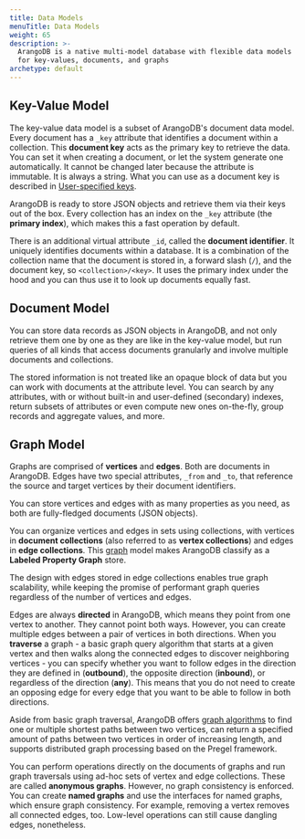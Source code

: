 ```yaml
---
title: Data Models
menuTitle: Data Models
weight: 65
description: >-
  ArangoDB is a native multi-model database with flexible data models
  for key-values, documents, and graphs
archetype: default
---
```

## Key-Value Model

The key-value data model is a subset of ArangoDB's document data model.
Every document has a `_key` attribute that identifies a document within a
collection. This **document key** acts as the primary key to retrieve the data.
You can set it when creating a document, or let the system generate one
automatically. It cannot be changed later because the attribute is immutable.
It is always a string. What you can use as a document key is described in
[User-specified keys](data-structure/documents/_index.md#document-keys).

ArangoDB is ready to store JSON objects and retrieve them via their keys out of
the box. Every collection has an index on the `_key` attribute (the
**primary index**), which makes this a fast operation by default.

There is an additional virtual attribute `_id`, called the **document identifier**.
It uniquely identifies documents within a database. It is a combination of the
collection name that the document is stored in, a forward slash (`/`), and the
document key, so `<collection>/<key>`. It uses the primary index under the hood
and you can thus use it to look up documents equally fast.

## Document Model

You can store data records as JSON objects in ArangoDB, and not only retrieve
them one by one as they are like in the key-value model, but run queries of all
kinds that access documents granularly and involve multiple documents and
collections.

The stored information is not treated like an opaque block of data but you can
work with documents at the attribute level. You can search by any attributes,
with or without built-in and user-defined (secondary) indexes, return subsets of
attributes or even compute new ones on-the-fly, group records and aggregate
values, and more.

## Graph Model

Graphs are comprised of **vertices** and **edges**. Both are documents in
ArangoDB. Edges have two special attributes, `_from` and `_to`, that reference
the source and target vertices by their document identifiers.

You can store vertices and edges with as many properties as you need, as both
are fully-fledged documents (JSON objects).

You can organize vertices and edges in sets using collections, with vertices in
**document collections** (also referred to as **vertex collections**) and edges
in **edge collections**. This [graph](../graphs/_index.md) model makes ArangoDB classify
as a **Labeled Property Graph** store.

The design with edges stored in edge collections enables true graph scalability,
while keeping the promise of performant graph queries regardless of the number
of vertices and edges.

Edges are always **directed** in ArangoDB, which means they point from one
vertex to another. They cannot point both ways. However, you can create multiple
edges between a pair of vertices in both directions. When you **traverse** a
graph - a basic graph query algorithm that starts at a given vertex and then
walks along the connected edges to discover neighboring vertices - you can
specify whether you want to follow edges in the direction they are defined in
(**outbound**), the opposite direction (**inbound**), or regardless of the
direction (**any**). This means that you do not need to create an opposing edge
for every edge that you want to be able to follow in both directions.

Aside from basic graph traversal, ArangoDB offers
[graph algorithms](../graphs/_index.md#supported-graph-algorithms) to find one
or multiple shortest paths between two vertices, can return a specified amount
of paths between two vertices in order of increasing length, and supports
distributed graph processing based on the Pregel framework.

You can perform operations directly on the documents of graphs and run graph
traversals using ad-hoc sets of vertex and edge collections. These are called
**anonymous graphs**. However, no graph consistency is enforced. You can create
**named graphs** and use the interfaces for named graphs, which ensure graph
consistency. For example, removing a vertex removes all connected edges, too.
Low-level operations can still cause dangling edges, nonetheless.

<!--
- [Graphs in data modeling - is the emperor naked?](https://medium.com/@neunhoef/graphs-in-data-modeling-is-the-emperor-naked-2e65e2744413#.x0a5z66ji)
- [Index Free Adjacency or Hybrid Indexes for Graph Databases](https://www.arangodb.com/2016/04/index-free-adjacency-hybrid-indexes-graph-databases/)
-->
